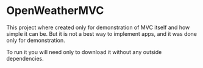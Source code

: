 # OpenWeatherMVC
This project where created only for demonstration of MVC itself and how simple it can be. But it is not a best way to implement apps, and it was done only for demonstration.

To run it you will need only to download it without any outside dependencies.
